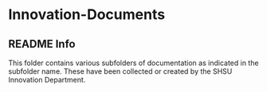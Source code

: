 # Innovation-Documents

## README Info

This folder contains various subfolders of documentation as indicated in the subfolder name.  These have been collected or created by the SHSU Innovation Department.
